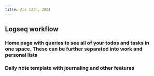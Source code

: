 ```yaml
---
title: Apr 13th, 2021
---
```


## Logseq workflow
### Home page with queries to see all of your todos and tasks in one space.  These can be further separated into work and personal lists
### Daily note template with journaling and other features
